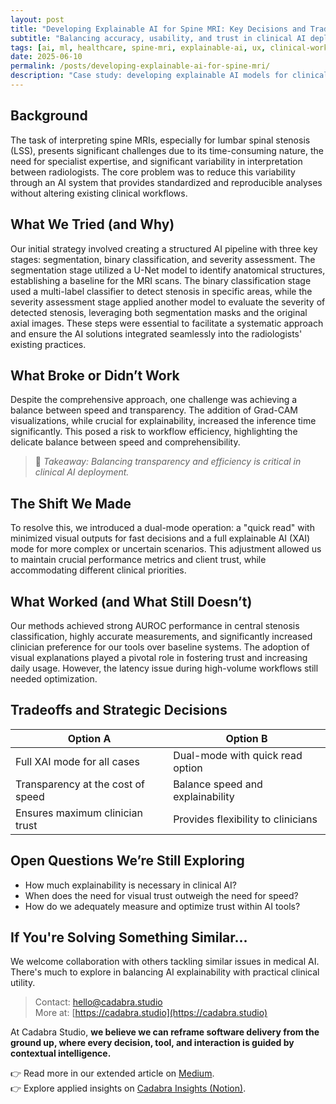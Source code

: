 ```yaml
---
layout: post
title: "Developing Explainable AI for Spine MRI: Key Decisions and Trade-offs"
subtitle: "Balancing accuracy, usability, and trust in clinical AI deployment"
tags: [ai, ml, healthcare, spine-mri, explainable-ai, ux, clinical-workflow, mri-interpretation, model-interpretability, human-ai-interaction]
date: 2025-06-10
permalink: /posts/developing-explainable-ai-for-spine-mri/
description: "Case study: developing explainable AI models for clinical MRI interpretation with a focus on human-AI interaction, transparency, and workflow integration."
---
```


## Background

The task of interpreting spine MRIs, especially for lumbar spinal stenosis (LSS), presents significant challenges due to its time-consuming nature, the need for specialist expertise, and significant variability in interpretation between radiologists. The core problem was to reduce this variability through an AI system that provides standardized and reproducible analyses without altering existing clinical workflows.

## What We Tried (and Why)

Our initial strategy involved creating a structured AI pipeline with three key stages: segmentation, binary classification, and severity assessment. The segmentation stage utilized a U-Net model to identify anatomical structures, establishing a baseline for the MRI scans. The binary classification stage used a multi-label classifier to detect stenosis in specific areas, while the severity assessment stage applied another model to evaluate the severity of detected stenosis, leveraging both segmentation masks and the original axial images. These steps were essential to facilitate a systematic approach and ensure the AI solutions integrated seamlessly into the radiologists' existing practices.

## What Broke or Didn’t Work

Despite the comprehensive approach, one challenge was achieving a balance between speed and transparency. The addition of Grad-CAM visualizations, while crucial for explainability, increased the inference time significantly. This posed a risk to workflow efficiency, highlighting the delicate balance between speed and comprehensibility.

> 📌 *Takeaway: Balancing transparency and efficiency is critical in clinical AI deployment.*

## The Shift We Made

To resolve this, we introduced a dual-mode operation: a "quick read" with minimized visual outputs for fast decisions and a full explainable AI (XAI) mode for more complex or uncertain scenarios. This adjustment allowed us to maintain crucial performance metrics and client trust, while accommodating different clinical priorities.

## What Worked (and What Still Doesn’t)

Our methods achieved strong AUROC performance in central stenosis classification, highly accurate measurements, and significantly increased clinician preference for our tools over baseline systems. The adoption of visual explanations played a pivotal role in fostering trust and increasing daily usage. However, the latency issue during high-volume workflows still needed optimization.

## Tradeoffs and Strategic Decisions

| Option A                           | Option B                         |
|------------------------------------|----------------------------------|
| Full XAI mode for all cases        | Dual-mode with quick read option |
| Transparency at the cost of speed  | Balance speed and explainability |
| Ensures maximum clinician trust    | Provides flexibility to clinicians|

## Open Questions We’re Still Exploring

- How much explainability is necessary in clinical AI?
- When does the need for visual trust outweigh the need for speed?
- How do we adequately measure and optimize trust within AI tools?

## If You're Solving Something Similar...

We welcome collaboration with others tackling similar issues in medical AI. There's much to explore in balancing AI explainability with practical clinical utility.

> Contact: hello@cadabra.studio  
> More at: [https://cadabra.studio](https://cadabra.studio)

At Cadabra Studio, **we believe we can reframe software delivery from the ground up, where every decision, tool, and interaction is guided by contextual intelligence.**

👉 Read more in our extended article on [Medium](https://cadabrastudio.medium.com/building-explainable-ai-for-spine-mri-from-architecture-to-adoption-5f408e964cb1).  
👉 Explore applied insights on [Cadabra Insights (Notion)](https://classy-sugar-6ff.notion.site/AI-ready-UX-Blocks-for-Medical-Imaging-20e9b3e9140380088563f67bf6e90a8d?source=copy_link).
